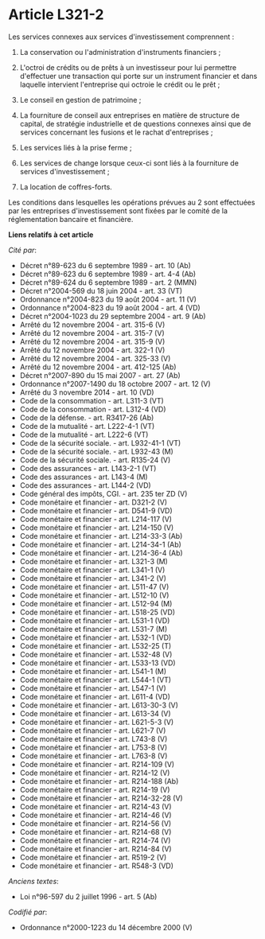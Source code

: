 # Article L321-2

Les services connexes aux services d'investissement comprennent :

1. La conservation ou l'administration d'instruments financiers ;

2. L'octroi de crédits ou de prêts à un investisseur pour lui permettre d'effectuer une transaction qui porte sur un
instrument financier et dans laquelle intervient l'entreprise qui octroie le crédit ou le prêt ;

3. Le conseil en gestion de patrimoine ;

4. La fourniture de conseil aux entreprises en matière de structure de capital, de stratégie industrielle et de questions
connexes ainsi que de services concernant les fusions et le rachat d'entreprises ;

5. Les services liés à la prise ferme ;

6. Les services de change lorsque ceux-ci sont liés à la fourniture de services d'investissement ;

7. La location de coffres-forts.

Les conditions dans lesquelles les opérations prévues au 2 sont effectuées par les entreprises d'investissement sont fixées
par le comité de la réglementation bancaire et financière.

**Liens relatifs à cet article**

_Cité par_:

  - Décret n°89-623 du 6 septembre 1989 - art. 10 (Ab)
  - Décret n°89-623 du 6 septembre 1989 - art. 4-4 (Ab)
  - Décret n°89-624 du 6 septembre 1989 - art. 2 (MMN)
  - Décret n°2004-569 du 18 juin 2004 - art. 33 (VT)
  - Ordonnance n°2004-823 du 19 août 2004 - art. 11 (V)
  - Ordonnance n°2004-823 du 19 août 2004 - art. 4 (VD)
  - Décret n°2004-1023 du 29 septembre 2004 - art. 9 (Ab)
  - Arrêté du 12 novembre 2004 - art. 315-6 (V)
  - Arrêté du 12 novembre 2004 - art. 315-7 (V)
  - Arrêté du 12 novembre 2004 - art. 315-9 (V)
  - Arrêté du 12 novembre 2004 - art. 322-1 (V)
  - Arrêté du 12 novembre 2004 - art. 325-33 (V)
  - Arrêté du 12 novembre 2004 - art. 412-125 (Ab)
  - Décret n°2007-890 du 15 mai 2007 - art. 27 (Ab)
  - Ordonnance n°2007-1490 du 18 octobre 2007 - art. 12 (V)
  - Arrêté du 3 novembre 2014 - art. 10 (VD)
  - Code de la consommation - art. L311-3 (VT)
  - Code de la consommation - art. L312-4 (VD)
  - Code de la défense. - art. R3417-26 (Ab)
  - Code de la mutualité - art. L222-4-1 (VT)
  - Code de la mutualité - art. L222-6 (VT)
  - Code de la sécurité sociale. - art. L932-41-1 (VT)
  - Code de la sécurité sociale. - art. L932-43 (M)
  - Code de la sécurité sociale. - art. R135-24 (V)
  - Code des assurances - art. L143-2-1 (VT)
  - Code des assurances - art. L143-4 (M)
  - Code des assurances - art. L144-2 (VD)
  - Code général des impôts, CGI. - art. 235 ter ZD (V)
  - Code monétaire et financier - art. D321-2 (V)
  - Code monétaire et financier - art. D541-9 (VD)
  - Code monétaire et financier - art. L214-117 (V)
  - Code monétaire et financier - art. L214-150 (V)
  - Code monétaire et financier - art. L214-33-3 (Ab)
  - Code monétaire et financier - art. L214-34-1 (Ab)
  - Code monétaire et financier - art. L214-36-4 (Ab)
  - Code monétaire et financier - art. L321-3 (M)
  - Code monétaire et financier - art. L341-1 (V)
  - Code monétaire et financier - art. L341-2 (V)
  - Code monétaire et financier - art. L511-47 (V)
  - Code monétaire et financier - art. L512-10 (V)
  - Code monétaire et financier - art. L512-94 (M)
  - Code monétaire et financier - art. L518-25 (VD)
  - Code monétaire et financier - art. L531-1 (VD)
  - Code monétaire et financier - art. L531-7 (M)
  - Code monétaire et financier - art. L532-1 (VD)
  - Code monétaire et financier - art. L532-25 (T)
  - Code monétaire et financier - art. L532-48 (V)
  - Code monétaire et financier - art. L533-13 (VD)
  - Code monétaire et financier - art. L541-1 (M)
  - Code monétaire et financier - art. L544-1 (VT)
  - Code monétaire et financier - art. L547-1 (V)
  - Code monétaire et financier - art. L611-4 (VD)
  - Code monétaire et financier - art. L613-30-3 (V)
  - Code monétaire et financier - art. L613-34 (V)
  - Code monétaire et financier - art. L621-5-3 (V)
  - Code monétaire et financier - art. L621-7 (V)
  - Code monétaire et financier - art. L743-8 (V)
  - Code monétaire et financier - art. L753-8 (V)
  - Code monétaire et financier - art. L763-8 (V)
  - Code monétaire et financier - art. R214-109 (V)
  - Code monétaire et financier - art. R214-12 (V)
  - Code monétaire et financier - art. R214-188 (Ab)
  - Code monétaire et financier - art. R214-19 (V)
  - Code monétaire et financier - art. R214-32-28 (V)
  - Code monétaire et financier - art. R214-43 (V)
  - Code monétaire et financier - art. R214-46 (V)
  - Code monétaire et financier - art. R214-56 (V)
  - Code monétaire et financier - art. R214-68 (V)
  - Code monétaire et financier - art. R214-74 (V)
  - Code monétaire et financier - art. R214-84 (V)
  - Code monétaire et financier - art. R519-2 (V)
  - Code monétaire et financier - art. R548-3 (VD)

_Anciens textes_:

  - Loi n°96-597 du 2 juillet 1996 - art. 5 (Ab)

_Codifié par_:

  - Ordonnance n°2000-1223 du 14 décembre 2000 (V)
